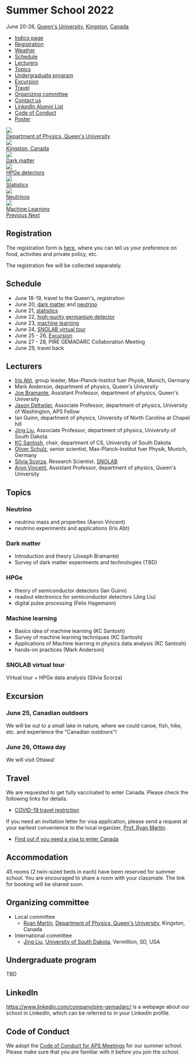 ---
---
# Summer School 2022

<div class="row">

<div class="col-md-6">
June 20-28, <a href="https://www.queensu.ca/physics">Queen's University</a>,
<a href="https://www.cityofkingston.ca">Kingston</a>,
<a href="https://www.canada.ca/en/immigration-refugees-citizenship/services/visit-canada/apply-visitor-visa.html">Canada</a>
<ul>
<li><a href="https://indico.cern.ch/event/1142628">Indico page</a></li>
<li><a href="#registration">Registration</a></li>
<li><a href="https://weather.gc.ca/city/pages/on-69_metric_e.html">Weather</a></li>
<li><a href="#schedule">Schedule</a></li>
<li><a href="#lecturers">Lecturers</a></li>
<li><a href="#topics">Topics</a></li>
<li><a href="#undergraduate-program">Undergraduate program</a></li>
<li><a href="#excursion">Excursion</a></li>
<li><a href="#travel">Travel</a></li>
<li><a href="#organizing-committee">Organizing committee</a></li>
<li><a href="mailto:jing.liu@usd.edu">Contact us</a></li>
<li><a href="#linkedin">LinkedIn Alumni List</a></li>
<li><a href="#code-of-conduct">Code of Conduct</a></li>
<li><a href="https://drive.google.com/uc?id=18ZF9ZT9d_9m7_kCGYDeNR_yc4NuTuFqo">Poster</a></li>
</ul>
</div>

<div id="science-carousel" class="carousel slide col-md-6" data-ride="carousel">

<div class="carousel-inner" role="listbox">
<div class="item active">
<img src="https://www.queensu.ca/gazette/sites/default/files/assets/slideshow/2015-12/WEB%20Livestream%20W%20Art.jpg">
<div class="carousel-caption">
<a class="btn btn-lg btn-primary" href="#travel" role="button">Department of Physics, Queen's University</a>
</div>
</div>

<div class="item">
<img src="https://www.cruisin.me/images/cruise-ports/canada/kingston-ontario.jpg">
<div class="carousel-caption">
<a class="btn btn-lg btn-primary" href="#travel" role="button">Kingston, Canada</a>
</div>
</div>

<div class="item">
<img src="https://upload.wikimedia.org/wikipedia/commons/thumb/3/31/COSMOS_3D_dark_matter_map.png/1024px-COSMOS_3D_dark_matter_map.png">
<div class="carousel-caption">
<a class="btn btn-lg btn-primary" href="#dark-matter" role="button">Dark matter</a>
</div>
</div>

<div class="item">
<img src="https://drive.google.com/uc?id=0BwM7XYhFgK7oMmZNb2dnQ0xHWXM">
<div class="carousel-caption">
<a class="btn btn-lg btn-primary" href="#HPGe" role="button">HPGe detectors</a>
</div>
</div>

<div class="item">
<img src="https://online.stanford.edu/sites/default/files/styles/figure_default/public/2020-06/Statistics-Graduate-Certificate_2.jpg">
<div class="carousel-caption">
<a class="btn btn-lg btn-primary" href="#statistics" role="button">Statistics</a>
</div>
</div>

<div class="item">
<img src="https://www.symmetrymagazine.org/sites/default/files/styles/2015_hero/public/images/standard/FINAL_neutrinos_header_sized.jpg?itok=ZDqZNm5W">
<div class="carousel-caption">
<a class="btn btn-lg btn-primary" href="#neutrino" role="button">Neutrinos</a>
</div>
</div>

<div class="item">
<img src="https://www.techfunnel.com/wp-content/uploads/2020/12/machine-learning-vs-deep-learning.png">
<div class="carousel-caption">
<a class="btn btn-lg btn-primary" href="#machine-learning" role="button">Machine Learning</a>
</div>
</div>
</div><!--carousel-inner-->

<a class="left carousel-control" href="#science-carousel" role="button" data-slide="prev">
<span class="glyphicon glyphicon-chevron-left" aria-hidden="true"></span>
<span class="sr-only">Previous</span>
</a>

<a class="right carousel-control" href="#science-carousel" role="button" data-slide="next">
<span class="glyphicon glyphicon-chevron-right" aria-hidden="true"></span>
<span class="sr-only">Next</span>
</a>

</div><!-- carousel slide -->

</div><!-- row -->

## Registration

The registration form is [here](https://forms.gle/BzhvQPYgVg6QyoRAA), where you can tell us your preference on food, activities and private policy, etc.

The registration fee will be collected separately.

## Schedule

- June 18-19, travel to the Queen's, registration
- June 20, [dark matter](#dark-matter) and [neutrino](#neutrino)
- June 21, [statistics](#statistics)
- June 22, [high-purity germanium detector](#hpge)
- June 23, [machine learning](#machine-learning)
- June 24, [SNOLAB virtual tour](#snolab-virtual-tour)
- June 25 - 26, [Excursion](#excursion)
- June 27 - 28, PIRE GEMADARC Collaboration Meeting
- June 29, travel back

## Lecturers

- [Iris Abt][MPI], group leader, Max-Planck-Institut fuer Physik, Munich, Germany
- Mark Anderson, department of physics, Queen's University
- [Joe Bramante][Joe], Assistant Professor, department of physics, Queen's University
- [Jason Deltwiler][Jason], Associate Professor, department of physics, University of Washington, APS Fellow
- Ian Guinn, department of physics, University of North Carolina at Chapel hill
- [Jing Liu][Jing], Associate Professor, department of physics, University of South Dakota
- [KC Santosh][KC], chair, department of CS, University of South Dakota
- [Oliver Schulz][MPI], senior scientist, Max-Planck-Institut fuer Physik, Munich, Germany
- [Silvia Scorza](https://www.snolab.ca/people/dr-silvia-scorza/), Research Scientist, [SNOLAB][]
- [Aron Vincent][Vincent], Assistant Professor, department of physics, Queen's University

[MPI]: https://www.mpp.mpg.de/en/research/neutrino-experiments/majorana-nature-of-the-neutrino-legend-experiment
[Jason]: https://phys.washington.edu/people/jason-detwiler
[Jing]: https://www.usd.edu/research-and-faculty/faculty-and-staff/jing-liu
[KC]: https://www.usd.edu/research-and-faculty/faculty-and-staff/santosh-kc
[Vincent]: https://www.queensu.ca/physics/aaron-vincent
[Joe]: https://www.queensu.ca/physics/joe-bramante
[SNOLAB]: https://www.snolab.ca/

## Topics

### Neutrino

- neutrino mass and properties (Aaron Vincent)
- neutrino experiments and applications (Iris Abt)

### Dark matter

- Introduction and theory (Joseph Bramante)
- Survey of dark matter experiments and technologies (TBD)

### HPGe

- theory of semiconductor detectors (Ian Guinn)
- readout electronics for semiconductor detectors (Jing Liu)
- digital pulse processing (Felix Hagemann)

### Machine learning

- Basics idea of machine learning (KC Santosh)
- Survey of machine learning techniques (KC Santosh)
- Applications of Machine learning in physics data analysis (KC Santosh)
- hands-on practices (Mark Anderson)

### SNOLAB virtual tour

Virtual tour + HPGe data analysis (Silvia Scorza)

## Excursion

### June 25, Canadian outdoors
We will be out to a small lake in nature, where we could canoe, fish, hike, etc. and experience the "Canadian outdoors"!

### June 26, Ottawa day
We will visit Ottawa!

## Travel

We are requested to get fully vaccinated to enter Canada. Please check the following links for details.

- [COVID-19 travel restriction](https://travel.gc.ca/travel-covid/travel-restrictions/wizard-start)

If you need an invitation letter for visa application, please send a request at your earliest convenience to the local organizer, [Prof. Ryan Martin][Ryan].

- [Find out if you need a visa to enter Canada](https://www.cic.gc.ca/english/visit/visas.asp)

## Accommodation

45 rooms (2 twin-sized beds in each) have been reserved for summer school. You are encouraged to share a room with your classmate. The link for booking will be shared soon.

## Organizing committee

- Local committee
  - [Ryan Martin][Ryan], [Department of Physics, Queen's University][qp], Kingston, Canada
- International committee
  - [Jing Liu][Jing], [University of South Dakota][USD], Vermillion, SD, USA

## Undergraduate program

TBD

## LinkedIn

<https://www.linkedin.com/company/pire-gemadarc/> is a webpage about our school in LinkedIn, which can be referred to in your LinkedIn profile.

## Code of Conduct

We adopt the [Code of Conduct for APS Meetings](http://www.china-embassy.org/eng/zmzlljs/t84229.htm) for our summer school. Please make sure that you are familiar with it before you join the school.

[USD]: http://www.usd.edu
[MPI]: https://www.mpp.mpg.de/en/
[Ryan]: https://www.queensu.ca/physics/ryan-martin
[qp]: https://www.queensu.ca/physics/
